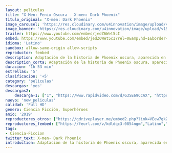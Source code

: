```yaml
---
layout: peliculas
title: "X-Men: Fenix Oscura - X-men: Dark Phoenix"
titulo_original: "X-men: Dark Phoenix"
image_carousel: 'https://res.cloudinary.com/u4innovation/image/upload/v1559879654/dark-fenix-poster-min_fqhw8d.jpg'
image_banner: 'https://res.cloudinary.com/u4innovation/image/upload/v1559879655/dark-fenix-banner-min_xsnhvr.jpg'
trailer: https://www.youtube.com/embed/jedZ6Wet5cI
embed: https://www.youtube.com/embed/jedZ6Wet5cI?rel=0&amp;hd=1&border=0&wmode=opaque&enablejsapi=1&modestbranding=1&controls=1&showinfo=1
idioma: 'Latino'
sandbox: allow-same-origin allow-scripts
reproductor: fembed
description: Adaptación de la historia de Phoenix oscura, aparecida en Uncanny X-Men entre 1976-1977, y que sigue la transformación de Jean Grey.
description_corta: Adaptación de la historia de Phoenix oscura, aparecida en Uncanny X-Men entre 1976-1977, y que sigue la transformación de Jean Grey.
duracion: '1h 53 min'
estrellas: '5'
clasificacion: '+5'
category: 'peliculas'
descargas: 'yes'
descargas2:
    descarga-1: ["1", "https://www.rapidvideo.com/d/G3SE69CCAX", "https://www.google.com/s2/favicons?domain=openload.co","OpenLoad","https://res.cloudinary.com/imbriitneysam/image/upload/v1541473684/mexico.png", "Latino", "TS-Screener"]
nuevo: 'new_peliculas'
calidad: 'Full HD'
genero: Ciencia Ficción, Superhéroes
anio: '2019'
reproductores_otros: ["https://gdriveplayer.me/embed2.php?link=VEew7gkZbllk6VFnbtULVQKtxMdWV7V%252FDoZf3F3tJRYfWJVg1mJjDZM7z5gu%252Bnl6fYmWslycOrg0MPgq6%252B4fTRCdiseJgLacgLXasVn40Q4pPJPX6mEKR6whTSVT42cIjb%252B0o%252FRsUcPJt6obueUt2WUDHhW0L8QYQzklp9bvYsPQL5wXklAW38c1a9Zj%252B32HSAuMBbkNF5XqnctSrZxKGh","Latino","https://gdriveplayer.me/embed2.php?link=LRJmJt5MXHJGleCWoppUaABxbx0pdGVtRr67kYgfBGxpezmGZAkGn2OkbXoQgE9gFoX0%252Fc5XCpchnfYs603%252FN6JlZswh5PBpVZj6rDWpr%252BNgpdvZ2wh1IgZqCe%252FHx3YIdiZHE0srbbbe6wJ34p5O9cNrHEirXl6K1Jgf0W%252FENz2a8aOIi4yM4w2xxEDq0sarTXOKC4kQF%252BQ7hdJlDSkL3S","Latino","https://api.cuevana3.io/stream/index.php?file=ek5lbm9xYWNrS0xYMTZLa2xNbkdvY3ZTb3BtZng4TGp6ZFpobGFMUGtPTFJ5SnFUWU5MSzZkUFhZR1JwbTVha25KR1VvcVBWMGVMWWtaYWhvSkhWNTVxWWFXZHFrcFBTc0tTSGtYdW13TW1Xa2FDaVp3PT0","Latino"]
reproductores_fembed: ["https://feurl.com/v/kdldqc3-0854ngm","Latino","https://animekao.xyz/v/y2jnqhezpzn10xp","Latino","https://feurl.com/v/47e85tzlr7gxz-l","Latino"]
tags:
- Ciencia-Ficcion
twitter_text: X-men- Dark Phoenix
introduction: Adaptación de la historia de Phoenix oscura, aparecida en Uncanny X-Men entre 1976-1977, y que sigue la transformación de Jean Grey.
---
```



 







